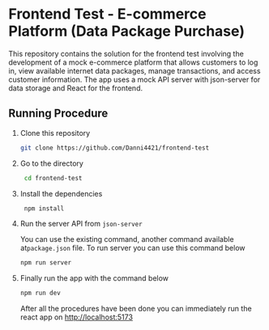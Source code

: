 # Frontend Test - E-commerce Platform (Data Package Purchase)

This repository contains the solution for the frontend test involving the development of a mock e-commerce platform that allows customers to log in, view available internet data packages, manage transactions, and access customer information. The app uses a mock API server with json-server for data storage and React for the frontend.

## Running Procedure

1. Clone this repository

   ```bash
   git clone https://github.com/Danni4421/frontend-test
   ```

2. Go to the directory

   ```bash
    cd frontend-test
   ```

3. Install the dependencies

   ```bash
    npm install
   ```

4. Run the server API from `json-server`

   You can use the existing command, another command available at`package.json` file. To run server you can use this command below

   ```bash
   npm run server
   ```

5. Finally run the app with the command below

   ```bash
   npm run dev
   ```

   After all the procedures have been done you can immediately run the react app on [http://localhost:5173](http://localhost:5173)
